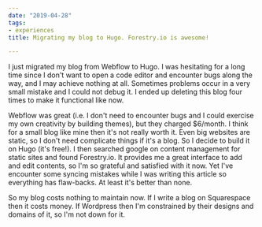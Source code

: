 ```yaml
---
date: "2019-04-28"
tags:
- experiences
title: Migrating my blog to Hugo. Forestry.io is awesome!

---
```

I just migrated my blog from Webflow to Hugo. I was hesitating for a long time since I don't want to open a code editor and encounter bugs along the way, and I may achieve nothing at all. Sometimes problems occur in a very small mistake and I could not debug it. I ended up deleting this blog four times to make it functional like now.

Webflow was great (i.e. I don't need to encounter bugs and I could exercise my own creativity by building themes), but they charged $6/month. I think for a small blog like mine then it's not really worth it. Even big websites are static, so I don't need complicate things if it's a blog. So I decide to build it on Hugo (it's free!). I then searched google on content management for static sites and found Forestry.io. It provides me a great interface to add and edit contents, so I'm so grateful and satisfied with it now. Yet I've encounter some syncing mistakes while I was writing this article so everything has flaw-backs. At least it's better than none.

So my blog costs nothing to maintain now. If I write a blog on Squarespace then it costs money. If Wordpress then I'm constrained by their designs and domains of it, so I'm not down for it.